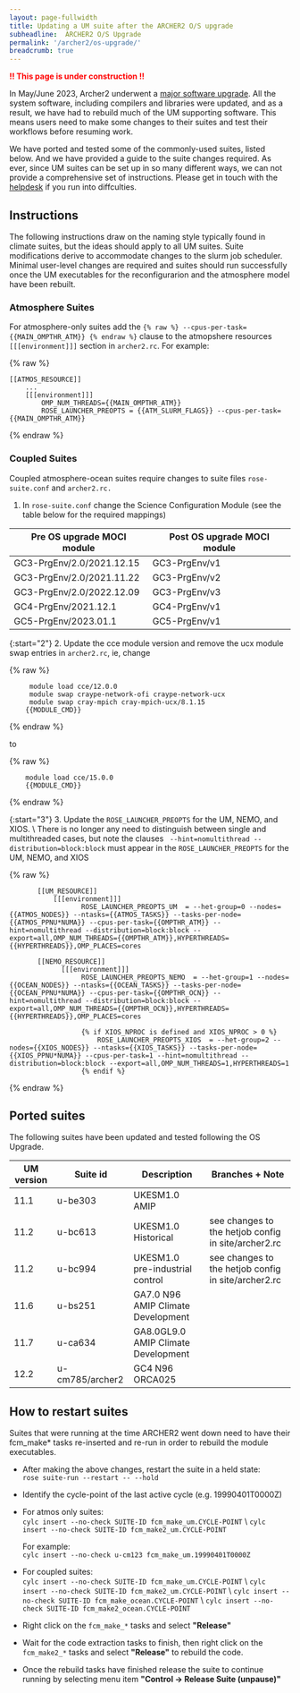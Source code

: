 ```yaml
---
layout: page-fullwidth
title: Updating a UM suite after the ARCHER2 O/S upgrade
subheadline:  ARCHER2 O/S Upgrade 
permalink: '/archer2/os-upgrade/'
breadcrumb: true
---
```


<font color="red"><b>!! This page is under construction !!</b></font>

In May/June 2023, Archer2 underwent a [major software upgrade](https://docs.archer2.ac.uk/faq/upgrade-2023/). All the system software, including compilers and libraries were updated, and as a result, we have had to rebuild much of the UM supporting software. This means users need to make some changes to their suites and test their workflows before resuming work. 

We have ported and tested some of the commonly-used suites, listed below. And we have provided a guide to the suite changes required. As ever, since UM suites can be set up in so many different ways, we can not provide a comprehensive set of instructions. Please get in touch with the [helpdesk](https://cms-helpdesk.ncas.ac.uk/) if you run into diffculties. 

## Instructions 

The following instructions draw on the naming style typically found in climate suites, but the ideas should apply to all UM suites. Suite modifications derive to accommodate changes to the slurm job scheduler. Minimal user-level changes are required and suites should run successfully once the UM executables for the reconfigurarion and the atmosphere model have been rebuilt.

### Atmosphere Suites
For atmosphere-only suites add the ```{% raw %} --cpus-per-task={{MAIN_OMPTHR_ATM}} {% endraw %}``` clause to the atmopshere resources ```[[[environment]]]``` section in ```archer2.rc```. For example:

{% raw %}
~~~
[[ATMOS_RESOURCE]]
    ...
    [[[environment]]]
        OMP_NUM_THREADS={{MAIN_OMPTHR_ATM}}
        ROSE_LAUNCHER_PREOPTS = {{ATM_SLURM_FLAGS}} --cpus-per-task={{MAIN_OMPTHR_ATM}}
~~~
{% endraw %}

### Coupled Suites
Coupled atmosphere-ocean suites require changes to suite files ```rose-suite.conf``` and ```archer2.rc.```
1. In ```rose-suite.conf``` change the Science Configuration Module (see the table below for the required mappings)

  | Pre OS upgrade MOCI module | Post OS upgrade MOCI module |
  | --- | ---|
  | GC3-PrgEnv/2.0/2021.12.15 |  GC3-PrgEnv/v1 |
  | GC3-PrgEnv/2.0/2021.11.22 |  GC3-PrgEnv/v2 |
  | GC3-PrgEnv/2.0/2022.12.09 |  GC3-PrgEnv/v3 |
  | GC4-PrgEnv/2021.12.1      |  GC4-PrgEnv/v1 |
  | GC5-PrgEnv/2023.01.1      |  GC5-PrgEnv/v1 |

{:start="2"}
2. Update the cce module version and remove the ucx module swap entries in ```archer2.rc```, ie, change

{% raw %}
~~~
     module load cce/12.0.0
     module swap craype-network-ofi craype-network-ucx
     module swap cray-mpich cray-mpich-ucx/8.1.15
    {{MODULE_CMD}}
~~~
{% endraw %}

to

{% raw %}
~~~
    module load cce/15.0.0
    {{MODULE_CMD}}
~~~
{% endraw %}

{:start="3"}
3. Update the ```ROSE_LAUNCHER_PREOPTS``` for the UM, NEMO, and XIOS. \\
  There is no longer any need to distinguish between single and multithreaded cases, but note the clauses ``` --hint=nomultithread --distribution=block:block``` must appear in the ```ROSE_LAUNCHER_PREOPTS``` for the UM, NEMO, and XIOS

{% raw %}
~~~
       [[UM_RESOURCE]]
           [[[environment]]]
                  ROSE_LAUNCHER_PREOPTS_UM  = --het-group=0 --nodes={{ATMOS_NODES}} --ntasks={{ATMOS_TASKS}} --tasks-per-node={{ATMOS_PPNU*NUMA}} --cpus-per-task={{OMPTHR_ATM}} --hint=nomultithread --distribution=block:block --export=all,OMP_NUM_THREADS={{OMPTHR_ATM}},HYPERTHREADS={{HYPERTHREADS}},OMP_PLACES=cores
    
       [[NEMO_RESOURCE]]
             [[[environment]]]
                  ROSE_LAUNCHER_PREOPTS_NEMO  = --het-group=1 --nodes={{OCEAN_NODES}} --ntasks={{OCEAN_TASKS}} --tasks-per-node={{OCEAN_PPNU*NUMA}} --cpus-per-task={{OMPTHR_OCN}} --hint=nomultithread --distribution=block:block --export=all,OMP_NUM_THREADS={{OMPTHR_OCN}},HYPERTHREADS={{HYPERTHREADS}},OMP_PLACES=cores
    
                  {% if XIOS_NPROC is defined and XIOS_NPROC > 0 %}
                      ROSE_LAUNCHER_PREOPTS_XIOS  = --het-group=2 --nodes={{XIOS_NODES}} --ntasks={{XIOS_TASKS}} --tasks-per-node={{XIOS_PPNU*NUMA}} --cpus-per-task=1 --hint=nomultithread --distribution=block:block --export=all,OMP_NUM_THREADS=1,HYPERTHREADS=1
                  {% endif %}
~~~
{% endraw %}

## Ported suites 

The following suites have been updated and tested following the OS Upgrade.

| UM version | Suite id | Description | Branches + Note |
| --- | --- | --- | --- |
| 11.1 | u-be303 | UKESM1.0 AMIP | |
| 11.2 | u-bc613 | UKESM1.0 Historical | see changes to the hetjob config in site/archer2.rc |
| 11.2 | u-bc994 | UKESM1.0 pre-industrial control | see changes to the hetjob config in site/archer2.rc |
| 11.6 | u-bs251 | GA7.0 N96 AMIP Climate Development | |
| 11.7 | u-ca634 | GA8.0GL9.0 AMIP Climate Development| |
| 12.2 | u-cm785/archer2 | GC4 N96 ORCA025| |

## How to restart suites

Suites that were running at the time ARCHER2 went down need to have their fcm_make* tasks re-inserted and re-run in order to rebuild the module executables.

* After making the above changes, restart the suite in a held state:  
  ```rose suite-run --restart -- --hold```
  
* Identify the cycle-point of the last active cycle (e.g. 19990401T0000Z)

* For atmos only suites:  
  ```cylc insert --no-check SUITE-ID fcm_make_um.CYCLE-POINT``` \\
  ```cylc insert --no-check SUITE-ID fcm_make2_um.CYCLE-POINT```

  For example:  
  ```cylc insert --no-check u-cm123 fcm_make_um.19990401T0000Z```

* For coupled suites:  
  ```cylc insert --no-check SUITE-ID fcm_make_um.CYCLE-POINT``` \\
  ```cylc insert --no-check SUITE-ID fcm_make2_um.CYCLE-POINT``` \\
  ```cylc insert --no-check SUITE-ID fcm_make_ocean.CYCLE-POINT``` \\
  ```cylc insert --no-check SUITE-ID fcm_make2_ocean.CYCLE-POINT```

* Right click on the ```fcm_make_*``` tasks and select **"Release"**

* Wait for the code extraction tasks to finish, then right click on the ```fcm_make2_*``` tasks and select **"Release"** to rebuild the code.

* Once the rebuild tasks have finished release the suite to continue running by selecting menu item **"Control -> Release Suite (unpause)"**

